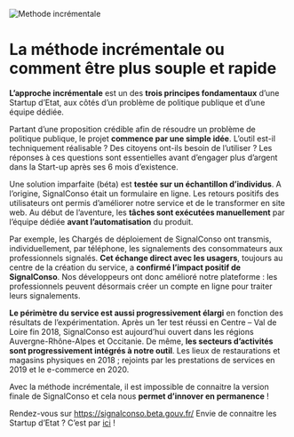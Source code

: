 ![Methode incrémentale](/assets/blog/2019/06/18/la-methode-incrementale/Methode3.jpg)

# La méthode incrémentale ou comment être plus souple et rapide 

**L’approche incrémentale** est un des **trois principes fondamentaux** d’une Startup d’Etat, aux côtés d’un problème de politique publique et d’une équipe dédiée. 
 
Partant d’une proposition crédible afin de résoudre un problème de politique publique, le projet **commence par une simple idée**. L’outil est-il techniquement réalisable ? Des citoyens ont-ils besoin de l’utiliser ? Les réponses à ces questions sont essentielles avant d’engager plus d’argent dans la Start-up après ses 6 mois d’existence. 

Une solution imparfaite (béta) est **testée sur un échantillon d’individus**. A l’origine, SignalConso était un formulaire en ligne. Les retours positifs des utilisateurs ont permis d’améliorer notre service et de le transformer en site web. Au début de l’aventure, les **tâches sont exécutées manuellement** par l’équipe dédiée **avant l’automatisation** du produit. 

Par exemple, les Chargés de déploiement de SignalConso ont transmis, individuellement, par téléphone, les signalements des consommateurs aux professionnels signalés. **Cet échange direct avec les usagers**, toujours au centre de la création du service, a **confirmé l’impact positif de SignalConso**. Nos développeurs ont donc amélioré notre plateforme : les professionnels peuvent désormais créer un compte en ligne pour traiter leurs signalements.  

**Le périmètre du service est aussi progressivement élargi** en fonction des résultats de l’expérimentation. Après un 1er test réussi en Centre – Val de Loire fin 2018, SignalConso est aujourd’hui ouvert dans les régions Auvergne-Rhône-Alpes et Occitanie. De même, **les secteurs d’activités sont progressivement intégrés à notre outil**. Les lieux de restaurations et magasins physiques en 2018 ; rejoints par les prestations de services en 2019 et le e-commerce en 2020.  

Avec la méthode incrémentale, il est impossible de connaitre la version finale de SignalConso et cela nous **permet d’innover en permanence** !

Rendez-vous sur https://signalconso.beta.gouv.fr/
Envie de connaitre les Startup d’Etat ? C’est par [ici](https://www.facebook.com/notes/equipe-signalconso-betagouvfr/une-startup-detat-cest-quoi-/2813910375305421/) !
